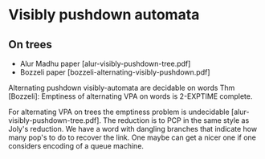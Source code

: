 # Visibly pushdown automata

## On trees
- Alur Madhu paper [alur-visibly-pushdown-tree.pdf]
- Bozzeli paper [bozzeli-alternating-visibly-pushdown.pdf]

Alternating pushdown visibly-automata are decidable on words
Thm [Bozzeli]: Emptiness of alternating VPA on words is 2-EXPTIME complete. 

For alternating VPA on trees the emptiness problem is undecidable
[alur-visibly-pushdown-tree.pdf].
The reduction is to PCP in the same style as Joly's reduction. 
We have a word with dangling branches that indicate how many pop's to do to
recover the link.
One maybe can get a nicer one if one considers encoding of a queue machine. 

